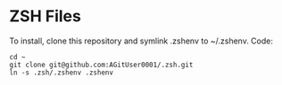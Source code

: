 # ZSH Files
To install, clone this repository and symlink .zshenv to ~/.zshenv.
Code:
```
cd ~
git clone git@github.com:AGitUser0001/.zsh.git
ln -s .zsh/.zshenv .zshenv
```
